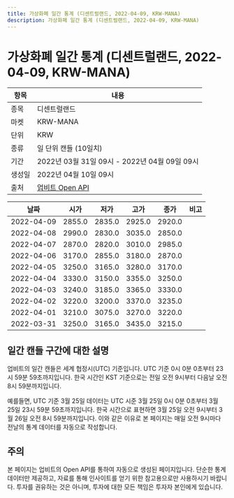```yaml
---
title: 가상화폐 일간 통계 (디센트럴랜드, 2022-04-09, KRW-MANA)
description: 가상화폐 일간 통계 (디센트럴랜드, 2022-04-09, KRW-MANA)
---
```



가상화폐 일간 통계 (디센트럴랜드, 2022-04-09, KRW-MANA)
===

|항목|내용|
|--|--|
|종목|디센트럴랜드|
|마켓|KRW-MANA|
|단위|KRW|
|종류|일 단위 캔들 (10일치)|
|기간|2022년 03월 31일 09시 - 2022년 04월 09일 09시|
|생성일|2022년 04월 10일 09시|
|출처|[업비트 Open API](https://docs.upbit.com)|


|날짜|시가|저가|고가|종가|비고|
|--|--|--|--|--|--|
|2022-04-09|2855.0|2835.0|2925.0|2920.0|    |
|2022-04-08|2990.0|2830.0|3035.0|2850.0|    |
|2022-04-07|2870.0|2820.0|3010.0|2985.0|    |
|2022-04-06|3170.0|2855.0|3180.0|2870.0|    |
|2022-04-05|3250.0|3165.0|3280.0|3170.0|    |
|2022-04-04|3330.0|3150.0|3355.0|3250.0|    |
|2022-04-03|3240.0|3185.0|3365.0|3330.0|    |
|2022-04-02|3220.0|3200.0|3370.0|3235.0|    |
|2022-04-01|3210.0|3075.0|3270.0|3220.0|    |
|2022-03-31|3250.0|3165.0|3435.0|3215.0|    |


일간 캔들 구간에 대한 설명
---


업비트의 일간 캔들은 세계 협정시(UTC) 기준입니다. 
UTC 기준 0시 0분 0초부터 23시 59분 59초까지입니다. 
한국 시간인 KST 기준으로는 전일 오전 9시부터 다음날 오전 8시 59분까지입니다. 


예를들면, UTC 기준 3월 25일 데이터는 UTC 시준 3월 25일 0시 0분 0초부터 3월 25일 23시 59분 59초까지입니다. 
한국 시간으로 표현하면 3월 25일 오전 9시부터 3월 26일 오전 8시 59분까지입니다. 
이와 같은 이유로 본 페이지는 매일 오전 9시마다 전날의 통계 데이터를 자동으로 작성합니다. 


주의
---


본 페이지는 업비트의 Open API를 통하여 자동으로 생성된 페이지입니다. 
단순한 통계 데이터만 제공하고, 자료를 통해 인사이트를 얻기 위한 참고용으로만 사용하시기 바랍니다. 
투자를 권유하는 것은 아니며, 투자에 대한 모든 책임은 투자자 본인에게 있습니다. 
